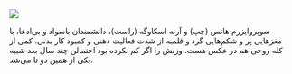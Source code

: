 <!-- 
.. title: پیاده‌روی در دلفت- دو جولای دوهزار و پانزده
.. slug: 2015-07-02-lopen-in-delft
.. date: 2015-07-02 20:14:54 UTC+02:00
.. tags: 
.. category: پیاده‌روی در دلفت
.. link: 
.. description: 
.. type: text
-->

<img src="http://googledrive.com/host/0B8OOfC6oWXEPWFFWOElDUHQ2NjA" />

سوپروایزرم هانس  (چپ) و آرنه‌ اسکاوگه (راست)، دانشمندان باسواد و بی‌ادعا، با مغزهایی پر و شکم‌هایی گرد و قلمبه از شدت فعالیت ذهنی و کمبود کار بدنی. کمی از کله روحی هم در عکس هست. وزنش را اگر کم نکرده بود احتمالن چند سال بعد شبیه یکی از همین دو تا می‌شد.

